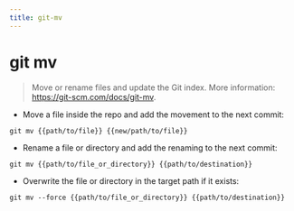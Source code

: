 ```yaml
---
title: git-mv
---
```

# git mv

> Move or rename files and update the Git index.
> More information: <https://git-scm.com/docs/git-mv>.

- Move a file inside the repo and add the movement to the next commit:

`git mv {{path/to/file}} {{new/path/to/file}}`

- Rename a file or directory and add the renaming to the next commit:

`git mv {{path/to/file_or_directory}} {{path/to/destination}}`

- Overwrite the file or directory in the target path if it exists:

`git mv --force {{path/to/file_or_directory}} {{path/to/destination}}`
